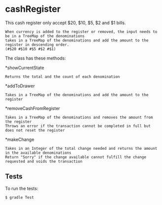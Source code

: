 # cashRegister

This cash register only accept $20, $10, $5, $2 and $1 bills.

    When currency is added to the register or removed, the input needs to be in a TreeMap of the denominations
    takes in a TreeMap of the denominations and add the amount to the register in descending order.
    (#$20 #$10 #$5 #$2 #$1)

The class has these methods:

*showCurrentState

    Returns the total and the count of each denomination

*addToDrawer

    Takes in a TreeMap of the denominations and add the amount to the register

*removeCashFromRegister

    Takes in a TreeMap of the denominations and removes the amount from the register
    Throws an error if the transaction cannot be completed in full but does not reset the register

*makeChange

    Takes in an Integer of the total change needed and returns the amount in the available denominations
    Return "Sorry" if the change available cannot fulfill the change requested and voids the transaction

## Tests

To run the tests:
```sh
$ gradle Test
```


